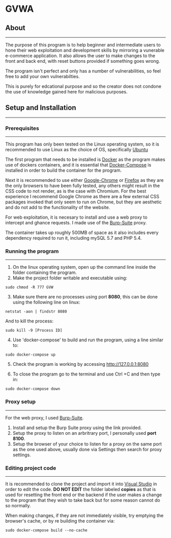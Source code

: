 # GVWA

## About
-----------
The purpose of this program is to help beginner and intermediate users to hone their web exploitation and development skills by mirroring a vunerable e-commerce application. It also allows the user to make changes to the front and back end, with reset buttons provided if something goes wrong.

The program isn't perfect and only has a number of vulnerabilities, so feel free to add your own vulnerabilties.

This is purely for edcational purpose and so the creator does not condone the use of knowledge gained here for malicious purposes.

## Setup and Installation
------------------------

### Prerequisites
------------------
This program has only been tested on the Linux operating system, so it is recommended to use Linux as the choice of OS, specifically [Ubuntu](https://ubuntu.com/download/desktop)

The first program that needs to be installed is [Docker](https://docs.docker.com/engine/install/ubuntu/) as the program makes use of dockers containers, and it is essential that [Docker-Compose](https://docs.docker.com/compose/install/) is installed in order to build the container for the program.

Next it is recommended to use either [Google-Chrome](https://support.google.com/chrome/answer/95346?co=GENIE.Platform%3DDesktop&hl=en) or [Firefox](https://www.mozilla.org/en-GB/firefox/new/) as they are the only browsers to have been fully tested, any others might result in the CSS code to not render, as is the case with Chromium. For the best experience I recommend Google Chrome as there are a few external CSS packages invoked that only seem to run on Chrome, but they are aesthetic and do not add to the functionality of the website.

For web exploitation, it is necesary to install and use a web proxy to intercept and ghance requests. I made use of the [Burp-Suite](https://portswigger.net/burp/communitydownload) proxy.

The container takes up roughly 500MB of space as it also includes every dependency required to run it, including mySQL 5.7 and PHP 5.4.

### Running the program
-------------------------
1. On the linux operating system, open up the command line inside the folder containing the program.
2. Make the project folder writable and executable using:
```
sudo chmod -R 777 GVW
```
3. Make sure there are no processes using port **8080**, this can be done using the following line on linux:

```
netstat -aon | findstr 8080
```
And to kill the process:

```
sudo kill -9 [Process ID]
```

4. Use 'docker-compose' to build and run the program, using a line similar to:

```
sudo docker-compose up 
```


5. Check the program is working by accessing http://127.0.0.1:8080

6. To close the program go to the terminal and use Ctrl +C and then type in:
```
sudo docker-compose down
```
### Proxy setup
---------------------
For the web proxy, I used [Burp-Suite](https://portswigger.net/burp/communitydownload).

1. Install and setup the Burp Suite proxy using the link provided.
2. Setup the proxy to listen on an arbritrary port, I personally used **port 8100**.
3. Setup the browser of your choice to listen for a proxy on the same port as the one used above, usually done via Settings then search for proxy settings.

### Editing project code
---------------------------
It is recommended to clone the project and import it into [Visual Studio](https://code.visualstudio.com/download) in order to edit the code. **DO NOT EDIT** the folder labeled **copies** as that is used for resetting the front end or the backend if the user makes a change to the program that they wish to take back but for some reason cannot do so normally.

When making changes, if they are not immediately visible, try emptying the browser's cache, or by re building the container via:

```
sudo docker-compose build --no-cache
```
